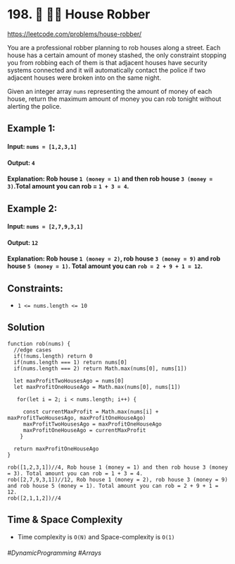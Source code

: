 # 198. 🌟 🧙‍♀️ House Robber

https://leetcode.com/problems/house-robber/

You are a professional robber planning to rob houses along a street. Each house has a certain amount of money stashed, the only constraint stopping you from robbing each of them is that adjacent houses have security systems connected and it will automatically contact the police if two adjacent houses were broken into on the same night.

Given an integer array `nums` representing the amount of money of each house, return the maximum amount of money you can rob tonight without alerting the police.
## Example 1:
#### Input: `nums = [1,2,3,1]`
#### Output: `4`
#### Explanation: Rob house `1 (money = 1)` and then rob house `3 (money = 3)`.Total amount you can rob = `1 + 3 = 4`.
## Example 2:
#### Input: `nums = [2,7,9,3,1]`
#### Output: `12`
#### Explanation: Rob house `1 (money = 2)`, rob house `3 (money = 9)` and rob house `5 (money = 1)`. Total amount you can `rob = 2 + 9 + 1 = 12`.
 

## Constraints:
- `1 <= nums.length <= 10`

## Solution 
````
function rob(nums) {
  //edge cases
  if(!nums.length) return 0
  if(nums.length === 1) return nums[0]
  if(nums.length === 2) return Math.max(nums[0], nums[1])
  
  let maxProfitTwoHousesAgo = nums[0]
  let maxProfitOneHouseAgo = Math.max(nums[0], nums[1])
  
   for(let i = 2; i < nums.length; i++) {
     
     const currentMaxProfit = Math.max(nums[i] + maxProfitTwoHousesAgo, maxProfitOneHouseAgo)
     maxProfitTwoHousesAgo = maxProfitOneHouseAgo
     maxProfitOneHouseAgo = currentMaxProfit
    }
  
  return maxProfitOneHouseAgo  
}

rob([1,2,3,1])//4, Rob house 1 (money = 1) and then rob house 3 (money = 3). Total amount you can rob = 1 + 3 = 4.
rob([2,7,9,3,1])//12, Rob house 1 (money = 2), rob house 3 (money = 9) and rob house 5 (money = 1). Total amount you can rob = 2 + 9 + 1 = 12.
rob([2,1,1,2])//4
````

## Time & Space Complexity
- Time complexity is `O(N)`  and Space-complexity is `O(1)`
###### #DynamicProgramming #Arrays
